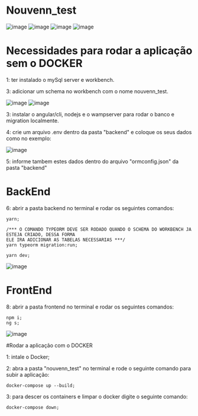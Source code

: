 # Nouvenn_test

![image](https://user-images.githubusercontent.com/62350674/124848792-ed46b800-df73-11eb-8c95-bf7f085d9312.png)
![image](https://user-images.githubusercontent.com/62350674/124848797-f2a40280-df73-11eb-8b4c-e5f3368e074a.png)
![image](https://user-images.githubusercontent.com/62350674/124848845-0e0f0d80-df74-11eb-8507-24fb861bb732.png)
![image](https://user-images.githubusercontent.com/62350674/124848865-15ceb200-df74-11eb-97a5-183487d5e13c.png)

# Necessidades para rodar a aplicação sem o DOCKER

1: ter instalado o mySql server e workbench.

3: adicionar um schema no workbench com o nome nouvenn_test.

![image](https://user-images.githubusercontent.com/62350674/124848910-2aab4580-df74-11eb-8cd4-4291aeb8ed05.png)
![image](https://user-images.githubusercontent.com/62350674/124848962-3e56ac00-df74-11eb-8751-2270017f4213.png)

3: instalar o angular/cli, nodejs e o wampserver para rodar o banco e migration localmente.

4: crie um arquivo .env dentro da pasta "backend" e coloque os seus dados como no exemplo:

![image](https://user-images.githubusercontent.com/62350674/123447096-de452a80-d5af-11eb-914d-0aee9a40a101.png)

5: informe tambem estes dados dentro do arquivo "ormconfig.json" da pasta "backend"


# BackEnd

6: abrir a pasta backend no terminal e rodar os seguintes comandos:
	
  	yarn;

	/*** O COMANDO TYPEORM DEVE SER RODADO QUANDO O SCHEMA DO WORKBENCH JA ESTEJA CRIADO, DESSA FORMA
	ELE IRA ADICIONAR AS TABELAS NECESSARIAS ***/
	yarn typeorm migration:run;

	yarn dev;
 
 ![image](https://user-images.githubusercontent.com/62350674/124849023-5e866b00-df74-11eb-95e0-3b2b15dbe093.png)


# FrontEnd
 
8: abrir a pasta frontend no terminal e rodar os seguintes comandos:
	
	npm i;
	ng s;

![image](https://user-images.githubusercontent.com/62350674/124849039-68a86980-df74-11eb-8f31-0162bbffebeb.png)

#Rodar a aplicação com o DOCKER

1: intale o Docker;

2: abra a pasta "nouvenn_test" no terminal e rode o seguinte comando para subir a aplicação:

	docker-compose up --build;

3: para descer os containers e limpar o docker digite o seguinte comando:
	
	docker-compose down;
	
	
